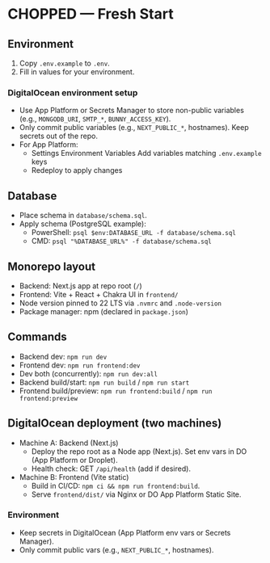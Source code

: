 ﻿# CHOPPED — Fresh Start

## Environment
1. Copy `.env.example` to `.env`.
2. Fill in values for your environment.

### DigitalOcean environment setup
- Use App Platform or Secrets Manager to store non-public variables (e.g., `MONGODB_URI`, `SMTP_*`, `BUNNY_ACCESS_KEY`).
- Only commit public variables (e.g., `NEXT_PUBLIC_*`, hostnames). Keep secrets out of the repo.
- For App Platform:
  - Settings  Environment Variables  Add variables matching `.env.example` keys
  - Redeploy to apply changes

## Database
- Place schema in `database/schema.sql`.
- Apply schema (PostgreSQL example):
  - PowerShell: `psql $env:DATABASE_URL -f database/schema.sql`
  - CMD: `psql "%DATABASE_URL%" -f database/schema.sql`

## Monorepo layout
- Backend: Next.js app at repo root (`/`)
- Frontend: Vite + React + Chakra UI in `frontend/`
- Node version pinned to 22 LTS via `.nvmrc` and `.node-version`
- Package manager: npm (declared in `package.json`)

## Commands
- Backend dev: `npm run dev`
- Frontend dev: `npm run frontend:dev`
- Dev both (concurrently): `npm run dev:all`
- Backend build/start: `npm run build` / `npm run start`
- Frontend build/preview: `npm run frontend:build` / `npm run frontend:preview`

## DigitalOcean deployment (two machines)
- Machine A: Backend (Next.js)
  - Deploy the repo root as a Node app (Next.js). Set env vars in DO (App Platform or Droplet).
  - Health check: GET `/api/health` (add if desired).
- Machine B: Frontend (Vite static)
  - Build in CI/CD: `npm ci && npm run frontend:build`.
  - Serve `frontend/dist/` via Nginx or DO App Platform Static Site.

### Environment
- Keep secrets in DigitalOcean (App Platform env vars or Secrets Manager).
- Only commit public vars (e.g., `NEXT_PUBLIC_*`, hostnames).
